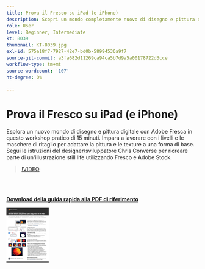 ```yaml
---
title: Prova il Fresco su iPad (e iPhone)
description: Scopri un mondo completamente nuovo di disegno e pittura digitale con Adobe Fresca in questo workshop pratico di 15 minuti
role: User
level: Beginner, Intermediate
kt: 8039
thumbnail: KT-8039.jpg
exl-id: 575a18f7-7927-42e7-bd0b-58994536a9f7
source-git-commit: a3fa682d11269ca94ca5b7d9a5a00178722d3cce
workflow-type: tm+mt
source-wordcount: '107'
ht-degree: 0%

---
```


# Prova il Fresco su iPad (e iPhone)

Esplora un nuovo mondo di disegno e pittura digitale con Adobe Fresca in questo workshop pratico di 15 minuti. Impara a lavorare con i livelli e le maschere di ritaglio per adattare la pittura e le texture a una forma di base. Segui le istruzioni del designer/sviluppatore Chris Converse per ricreare parte di un&#39;illustrazione still life utilizzando Fresco e Adobe Stock.

>[!VIDEO](https://video.tv.adobe.com/v/333804?hidetitle=true)

<br> 

[**Download della guida rapida alla PDF di riferimento**](../quick-reference/Frescoworkshop.pdf)

[![Immagine della prima pagina della guida di riferimento rapido](assets/FrescoworkshopPage1.png)](../quick-reference/Frescoworkshop.pdf)